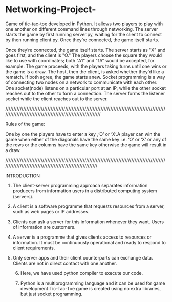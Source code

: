 # Networking-Project-
Game of tic-tac-toe developed in Python. It allows two players to play with one another on different command lines through networking. The server starts the game by first running server.py, waiting for the client to connect by then running client.py. Once they’re connected, the game itself starts.


Once they’re connected, the game itself starts.
The server starts as "X" and goes first, and the client is "O." The
players choose the square they would like to use with coordinates;
both "A1" and "1A" would be accepted, for example. The game
proceeds, with the players taking turns until one wins or the game is
a draw. The host, then the client, is asked whether they'd like a
rematch. If both agree, the game starts anew.
Socket programming is a way of connecting two nodes on a
network to communicate with each other. One socket(node) listens
on a particular port at an IP, while the other socket reaches out to
the other to form a connection. The server forms the listener socket
while the client reaches out to the server.

//////////////////////////////////////////////////////////////////////////////////////////////////////////////////////////////////////////////////////////////

Rules of the game:

One by one the players have to enter a key ,‘O’ or ‘X’.A player can win the game when either of the diagonals have the same key i.e. ‘O’ or ‘X’ or any of the rows or the columns have the same key otherwise the game will result in a draw. 

////////////////////////////////////////////////////////////////////////////////////////////////////////////////////////////////////////////////////////////

  INTRODUCTION
  

1. The client-server programming approach separates information producers from information users in a distributed computing system (servers). 

2. A client is a software programme that requests resources from a server, such as web pages or IP addresses. 

3. Clients can ask a server for this information whenever they want. Users of information are customers. 

4. A server is a programme that gives clients access to resources or information. It must be continuously operational and ready to respond to client requirements. 

5. Only server apps and their client counterparts can exchange data. Clients are not in direct contact with one another.
    
     6. Here, we have used python compiler to execute our code.

   7. Python is a multiprogramming language and it can be used for game development
Tic-Tac-Toe game is created using no extra libraries, but just socket          programming. 
 
